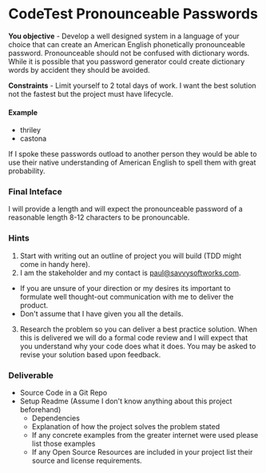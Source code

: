 # CodeTest Pronounceable Passwords

**You objective** - Develop a well designed system in a language of your choice that can create an American English phonetically pronounceable password. Pronounceable should not be confused with dictionary words. While it is possible that you password generator could create dictionary words by accident they should be avoided.

**Constraints** - Limit yourself to 2 total days of work. I want the best solution not the fastest but the project must have lifecycle.

#### Example
- thriley
- castona

If I spoke these passwords outload to another person they would be able to use their native understanding of American English to spell them with great probability.

### Final Inteface
I will provide a length and will expect the pronounceable password of a reasonable length 8-12 characters to be pronouncable.

### Hints
1. Start with writing out an outline of project you will build (TDD might come in handy here).
2. I am the stakeholder and my contact is paul@savvysoftworks.com.
  - If you are unsure of your direction or my desires its important to formulate well thought-out communication with me to deliver the product.
  - Don't assume that I have given you all the details.
3. Research the problem so you can deliver a best practice solution. When this is delivered we will do a formal code review and I will expect that you understand why your code does what it does. You may be asked to revise your solution based upon feedback.

### Deliverable
- Source Code in a Git Repo
- Setup Readme (Assume I don't know anything about this project beforehand)
  - Dependencies
  - Explanation of how the project solves the problem stated
  - If any concrete examples from the greater internet were used please list those examples
  - If any Open Source Resources are included in your project list their source and license requirements.
